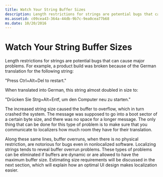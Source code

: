 ```yaml
---
title: Watch Your String Buffer Sizes
description: Length restrictions for strings are potential bugs that can cause major problems.
ms.assetid: c09cea43-364a-44db-9b7c-9ea0cea77b68
ms.date: 10/20/2016
---
```


# Watch Your String Buffer Sizes

Length restrictions for strings are potential bugs that can cause major problems. For example, a product build was broken because of the German translation for the following string:

"Press Ctrl+Alt+Del to restart."

When translated into German, this string almost doubled in size to:

"Drücken Sie Strg+Alt+Entf, um den Computer neu zu starten."

The increased string size caused the buffer to overflow, which in turn crashed the system. The message was supposed to go into a boot sector of a certain byte size, and there was no space for a longer message. The only thing that can be done for this type of problem is to make sure that you communicate to localizers how much room they have for their translation.

Along these same lines, buffer overruns, when there is no physical restriction, are notorious for bugs even in nonlocalized software. Localizing strings tends to reveal buffer overrun problems. These types of problems can be eliminated if buffers are dynamic or are allowed to have the maximum buffer size. Estimating size requirements will be discussed in the next section, which will explain how an optimal UI design makes localization easier.
